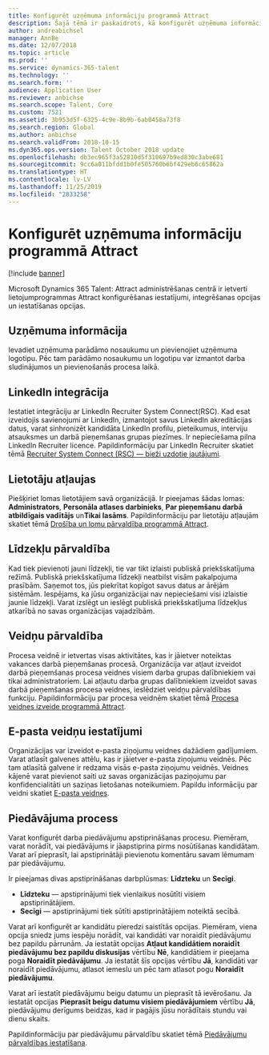 ```yaml
---
title: Konfigurēt uzņēmuma informāciju programmā Attract
description: Šajā tēmā ir paskaidrots, kā konfigurēt uzņēmuma informāciju un zīmolu Microsoft Dynamics 365 Talent - Attract.
author: andreabichsel
manager: AnnBe
ms.date: 12/07/2018
ms.topic: article
ms.prod: ''
ms.service: dynamics-365-talent
ms.technology: ''
ms.search.form: ''
audience: Application User
ms.reviewer: anbichse
ms.search.scope: Talent, Core
ms.custom: 7521
ms.assetid: 3b953d5f-6325-4c9e-8b9b-6ab0458a73f8
ms.search.region: Global
ms.author: anbichse
ms.search.validFrom: 2018-10-15
ms.dyn365.ops.version: Talent October 2018 update
ms.openlocfilehash: db3ec965f3a52810d5f310697b9ed830c3abe681
ms.sourcegitcommit: 9cc6a011bfdd1b0fe505760b6bf429eb6c65862a
ms.translationtype: HT
ms.contentlocale: lv-LV
ms.lasthandoff: 11/25/2019
ms.locfileid: "2833258"
---
```

# <a name="configure-company-information-in-attract"></a>Konfigurēt uzņēmuma informāciju programmā Attract

[!include [banner](includes/banner.md)]

Microsoft Dynamics 365 Talent: Attract administrēšanas centrā ir ietverti lietojumprogrammas Attract konfigurēšanas iestatījumi, integrēšanas opcijas un iestatīšanas opcijas.

## <a name="company-information"></a>Uzņēmuma informācija

Ievadiet uzņēmuma parādāmo nosaukumu un pievienojiet uzņēmuma logotipu. Pēc tam parādāmo nosaukumu un logotipu var izmantot darba sludinājumos un pievienošanās procesa laikā.

## <a name="linkedin-integration"></a>LinkedIn integrācija

Iestatiet integrāciju ar LinkedIn Recruiter System Connect(RSC). Kad esat izveidojis savienojumi ar LinkedIn, izmantojot savus LinkedIn akreditācijas datus, varat sinhronizēt kandidāta LinkedIn profilu, pieteikumus, interviju atsauksmes un darbā pieņemšanas grupas piezīmes. Ir nepieciešama pilna LinkedIn Recruiter licence. Papildinformāciju par LinkedIn Recruiter skatiet tēmā [Recruiter System Connect (RSC) — bieži uzdotie jautājumi](https://www.linkedin.com/help/recruiter/answer/90483).

## <a name="user-permissions"></a>Lietotāju atļaujas

Piešķiriet lomas lietotājiem savā organizācijā. Ir pieejamas šādas lomas: **Administrators**, **Personāla atlases darbinieks**, **Par pieņemšanu darbā atbildīgais vadītājs** un**Tikai lasāms**. Papildinformāciju par lietotāju atļaujām skatiet tēmā [Drošība un lomu pārvaldība programmā Attract](./security-attract.md).

## <a name="feature-management"></a>Līdzekļu pārvaldība

Kad tiek pievienoti jauni līdzekļi, tie var tikt izlaisti publiskā priekšskatījuma režīmā. Publiskā priekšskatījuma līdzekļi neatbilst visām pakalpojuma prasībām. Saņemot tos, jūs piekrītat kopīgot savus datus ar ārējām sistēmām. Iespējams, ka jūsu organizācijai nav nepieciešami visi izlaistie jaunie līdzekļi. Varat izslēgt un ieslēgt publiskā priekšskatījuma līdzekļus atkarībā no savas organizācijas vajadzībām.

## <a name="template-management"></a>Veidņu pārvaldība

Procesa veidnē ir ietvertas visas aktivitātes, kas ir jāietver noteiktas vakances darbā pieņemšanas procesā. Organizācija var atļaut izveidot darbā pieņemšanas procesa veidnes visiem darba grupas dalībniekiem vai tikai administratoriem. Lai atļautu darba grupas dalībniekiem izveidot savas darbā pieņemšanas procesa veidnes, ieslēdziet veidņu pārvaldības funkciju. Papildinformāciju par procesa veidnēm skatiet tēmā [Procesa veidnes izveide programmā Attract](./process-templates-attract.md).

## <a name="email-template-settings"></a>E-pasta veidņu iestatījumi

Organizācijas var izveidot e-pasta ziņojumu veidnes dažādiem gadījumiem. Varat atlasīt galvenes attēlu, kas ir jāietver e-pasta ziņojumu veidnēs. Pēc tam atlasītā galvene ir redzama visās e-pasta ziņojumu veidnēs. Veidnes kājenē varat pievienot saiti uz savas organizācijas paziņojumu par konfidencialitāti un saziņas lietošanas noteikumiem. Papildu informāciju par veidni skatiet [E-pasta veidnes](./email-templates.md).

## <a name="offer-process"></a>Piedāvājuma process

Varat konfigurēt darba piedāvājumu apstiprināšanas procesu. Piemēram, varat norādīt, vai piedāvājums ir jāapstiprina pirms nosūtīšanas kandidātam. Varat arī pieprasīt, lai apstiprinātāji pievienotu komentāru savam lēmumam par piedāvājumu.

Ir pieejamas divas apstiprināšanas darbplūsmas: **Līdzteku** un **Secīgi**.

- **Līdzteku** — apstiprinājumi tiek vienlaikus nosūtīti visiem apstiprinātājiem.
- **Secīgi** — apstiprinājumi tiek sūtīti apstiprinātājiem noteiktā secībā.

Varat arī konfigurēt ar kandidātu pieredzi saistītās opcijas. Piemēram, viena opcija sniedz jums iespēju norādīt, vai kandidāti var noraidīt piedāvājumu bez papildu pārrunām. Ja iestatāt opcijas **Atļaut kandidātiem noraidīt piedāvājumu bez papildu diskusijas** vērtību **Nē**, kandidātiem ir pieejama poga **Noraidīt piedāvājumu**. Ja iestatāt šīs opcijas vērtību **Jā**, kandidāti var noraidīt piedāvājumu, atlasot iemeslu un pēc tam atlasot pogu **Noraidīt piedāvājumu**.

Varat arī iestatīt piedāvājumu beigu datumu un pieprasīt tā ievērošanu. Ja iestatāt opcijas **Pieprasīt beigu datumu visiem piedāvājumiem** vērtību **Jā**, piedāvājumu derīgums beidzas, kad ir pagājis jūsu norādītais stundu vai dienu skaits.

Papildinformāciju par piedāvājumu pārvaldību skatiet tēmā [Piedāvājumu pārvaldības iestatīšana](./offer-setup.md).
